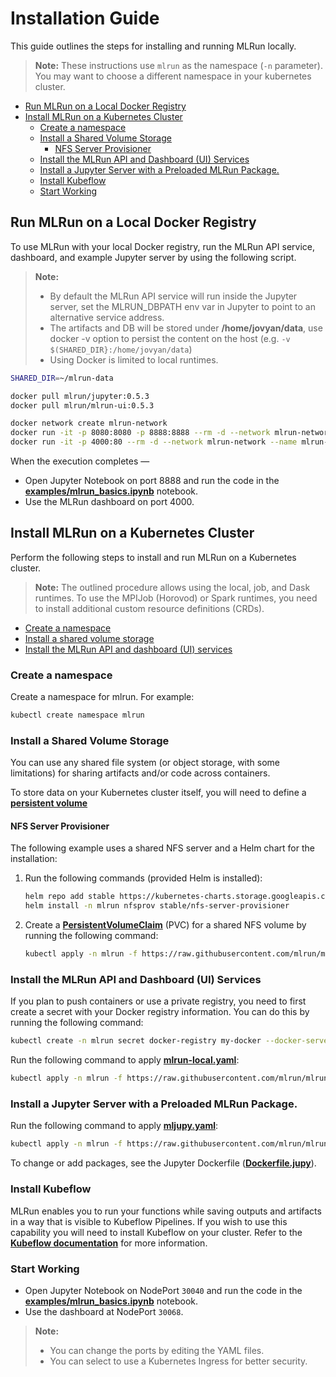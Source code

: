 # Installation Guide <!-- omit in toc -->

This guide outlines the steps for installing and running MLRun locally.

> **Note:** These instructions use `mlrun` as the namespace (`-n` parameter). You may want to choose a different namespace in your kubernetes cluster.

- [Run MLRun on a Local Docker Registry](#run-mlrun-on-a-local-docker-registry)
- [Install MLRun on a Kubernetes Cluster](#install-mlrun-on-a-kubernetes-cluster)
  - [Create a namespace](#create-a-namespace)
  - [Install a Shared Volume Storage](#install-a-shared-volume-storage)
    - [NFS Server Provisioner](#nfs-server-provisioner)
  - [Install the MLRun API and Dashboard (UI) Services](#install-the-mlrun-api-and-dashboard-ui-services)
  - [Install a Jupyter Server with a Preloaded MLRun Package.](#install-a-jupyter-server-with-a-preloaded-mlrun-package)
  - [Install Kubeflow](#install-kubeflow)
  - [Start Working](#start-working)

<a id="local-docker"></a>
## Run MLRun on a Local Docker Registry

To use MLRun with your local Docker registry, run the MLRun API service, dashboard, and example Jupyter server by using the following script.

> **Note:**
> - By default the MLRun API service will run inside the Jupyter server, set the MLRUN_DBPATH env var in Jupyter to point to an alternative service address.
> - The artifacts and DB will be stored under **/home/jovyan/data**, use docker -v option to persist the content on the host (e.g. `-v $(SHARED_DIR}:/home/jovyan/data`)
> - Using Docker is limited to local runtimes.

```sh
SHARED_DIR=~/mlrun-data

docker pull mlrun/jupyter:0.5.3
docker pull mlrun/mlrun-ui:0.5.3

docker network create mlrun-network
docker run -it -p 8080:8080 -p 8888:8888 --rm -d --network mlrun-network --name jupyter -v ${SHARED_DIR}:/home/jovyan/data mlrun/jupyter:0.5.3
docker run -it -p 4000:80 --rm -d --network mlrun-network --name mlrun-ui -e MLRUN_API_PROXY_URL=http://jupyter:8080 mlrun/mlrun-ui:0.5.3
```

When the execution completes &mdash;

- Open Jupyter Notebook on port 8888 and run the code in the [**examples/mlrun_basics.ipynb**](https://github.com/mlrun/mlrun/blob/master/examples/mlrun_basics.ipynb) notebook.
- Use the MLRun dashboard on port 4000.

<a id="k8s-cluster"></a>
## Install MLRun on a Kubernetes Cluster

Perform the following steps to install and run MLRun on a Kubernetes cluster.
> **Note:** The outlined procedure allows using the local, job, and Dask runtimes.
> To use the MPIJob (Horovod) or Spark runtimes, you need to install additional custom resource definitions (CRDs).

- [Create a namespace](#k8s-create-a-namespace)
- [Install a shared volume storage](#k8s-install-a-shared-volume-storage)
- [Install the MLRun API and dashboard (UI) services](#k8s-install-mlrun-api-n-ui-services)

<a id=k8s-create-a-namespace></a>
### Create a namespace

Create a namespace for mlrun. For example:

``` sh
kubectl create namespace mlrun
```

<a id="k8s-install-a-shared-volume-storage"></a>
### Install a Shared Volume Storage

You can use any shared file system (or object storage, with some limitations) for sharing artifacts and/or code across containers.

To store data on your Kubernetes cluster itself, you will need to define a [**persistent volume**](https://kubernetes.io/docs/concepts/storage/persistent-volumes/)

#### NFS Server Provisioner
The following example uses a shared NFS server and a Helm chart for the installation:

1. Run the following commands (provided Helm is installed):
    ```sh
    helm repo add stable https://kubernetes-charts.storage.googleapis.com/
    helm install -n mlrun nfsprov stable/nfs-server-provisioner
    ```
2. Create a [**PersistentVolumeClaim**](https://raw.githubusercontent.com/mlrun/mlrun/master/hack/local/nfs-pvc.yaml) (PVC) for a shared NFS volume by running the following command:
    ```sh
    kubectl apply -n mlrun -f https://raw.githubusercontent.com/mlrun/mlrun/master/hack/local/nfs-pvc.yaml
    ```

<a id="k8s-install-mlrun-api-n-ui-services"></a>
### Install the MLRun API and Dashboard (UI) Services

If you plan to push containers or use a private registry, you need to first create a secret with your Docker registry information.
You can do this by running the following command:
```sh
kubectl create -n mlrun secret docker-registry my-docker --docker-server=https://index.docker.io/v1/ --docker-username=<your-user> --docker-password=<your-password> --docker-email=<your-email>
```

Run the following command to apply [**mlrun-local.yaml**](https://raw.githubusercontent.com/mlrun/mlrun/master/hack/local/mlrun-local.yaml):
```sh
kubectl apply -n mlrun -f https://raw.githubusercontent.com/mlrun/mlrun/master/hack/local/mlrun-local.yaml
```

<a id="k8s-install-jupyter-service-w-mlrun"></a>
### Install a Jupyter Server with a Preloaded MLRun Package.

Run the following command to apply [**mljupy.yaml**](https://raw.githubusercontent.com/mlrun/mlrun/master/hack/local/mljupy.yaml):
```sh
kubectl apply -n mlrun -f https://raw.githubusercontent.com/mlrun/mlrun/master/hack/local/mljupy.yaml
```

To change or add packages, see the Jupyter Dockerfile ([**Dockerfile.jupy**](https://github.com/mlrun/mlrun/blob/master/hack/local/Dockerfile.jupy)).

### Install Kubeflow

MLRun enables you to run your functions while saving outputs and artifacts in a way that is visible to Kubeflow Pipelines. If you wish to use this capability you will need to install Kubeflow on your cluster. Refer to the [**Kubeflow documentation**](https://www.kubeflow.org/docs/started/getting-started/) for more information.

<a id="k8s-install-start-working"></a>
### Start Working

- Open Jupyter Notebook on NodePort `30040` and run the code in the [**examples/mlrun_basics.ipynb**](https://github.com/mlrun/mlrun/blob/master/examples/mlrun_basics.ipynb) notebook.
- Use the dashboard at NodePort `30068`.

> **Note:**
> - You can change the ports by editing the YAML files.
> - You can select to use a Kubernetes Ingress for better security.

